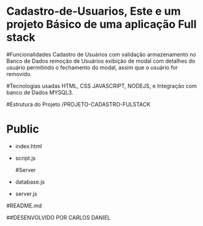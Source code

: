 # Cadastro-de-Usuarios, Este e um projeto Básico de uma aplicação Full stack

#Funcionalidades 
Cadastro de Usuários com validação 
armazenamento no Banco de Dados 
remoção de Usuários
exibição de modal com detalhes do usuário 
permitindo o fechamento do modal, assim que o usuário for removido.

#Tecnologias usadas
HTML, CSS JAVASCRIPT, NODEJS, e Integração com banco de Dados MYSQL3.

#Estrutura do Projeto 
/PROJETO-CADASTRO-FULSTACK
  # Public
* index.html
* script.js
  
  #Server
* database.js
* server.js

#README.md

##DESENVOLVIDO POR CARLOS DANIEL
